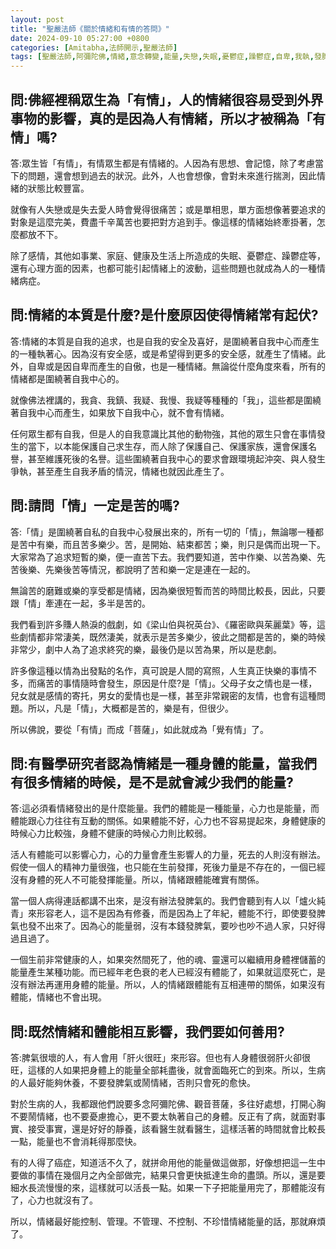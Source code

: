 ```yaml
---
layout: post
title: "聖嚴法師《關於情緒和有情的答問》"
date: 2024-09-10 05:27:00 +0800
categories: [Amitabha,法師開示,聖嚴法師]
tags: [聖嚴法師,阿彌陀佛,情緒,意念轉變,能量,失戀,失眠,憂鬱症,躁鬱症,自卑,我執,發脾氣,瞋心,吵架,一念嗔心起，百萬障門開,生氣,地獄五條根,瞋恨,因果,念佛,持戒,帶業往生,身口意,五戒,持戒,果報,懺悔]
---
```


	
## 問:佛經裡稱眾生為「有情」，人的情緒很容易受到外界事物的影響，真的是因為人有情緒，所以才被稱為「有情」嗎?

答:眾生皆「有情」，有情眾生都是有情緒的。人因為有思想、會記憶，除了考慮當下的問題，還會想到過去的狀況。此外，人也會想像，會對未來進行揣測，因此情緒的狀態比較豐富。

就像有人失戀或是失去愛人時會覺得很痛苦；或是單相思，單方面想像著要追求的對象是這麼完美，費盡千辛萬苦也要把對方追到手。像這樣的情緒始終牽掛著，怎麼都放不下。

除了感情，其他如事業、家庭、健康及生活上所造成的失眠、憂鬱症、躁鬱症等，還有心理方面的因素，也都可能引起情緒上的波動，這些問題也就成為人的一種情緒病症。

## 問:情緒的本質是什麼?是什麼原因使得情緒常有起伏?

答:情緒的本質是自我的追求，也是自我的安全及喜好，是圍繞著自我中心而產生的一種執著心。因為沒有安全感，或是希望得到更多的安全感，就產生了情緒。此外，自卑或是因自卑而產生的自傲，也是一種情緒。無論從什麼角度來看，所有的情緒都是圍繞著自我中心的。

就像佛法裡講的，我貪、我鎮、我疑、我慢、我疑等種種的「我」，這些都是圍繞著自我中心而產生，如果放下自我中心，就不會有情緒。

任何眾生都有自我，但是人的自我意識比其他的動物強，其他的眾生只會在事情發生的當下，以本能保護自己求生存，而人除了保護自己、保護家族，還會保護名譽，甚至維護死後的名譽。這些圍繞著自我中心的要求會跟環境起沖突、與人發生爭執，甚至產生自我矛盾的情況，情緒也就因此產生了。

## 問:請問「情」一定是苦的嗎?

答:「情」是圍繞著自私的自我中心發展出來的，所有一切的「情」，無論哪一種都是苦中有樂，而且苦多樂少。苦，是開始、結束都苦；樂，則只是偶而出現一下。大家常為了追求短暫的樂，便一直苦下去。我們要知道，苦中作樂、以苦為樂、先苦後樂、先樂後苦等情況，都說明了苦和樂一定是連在一起的。

無論苦的磨難或樂的享受都是情緒，因為樂很短暫而苦的時間比較長，因此，只要跟「情」牽連在一起，多半是苦的。

我們看到許多賺人熱淚的戲劇，如《梁山伯與祝英台》、《羅密歐與茱麗葉》等，這些劇情都非常淒美，既然淒美，就表示是苦多樂少，彼此之間都是苦的，樂的時候非常少，劇中人為了追求終究的樂，最後仍是以苦為果，所以是悲劇。

許多像這種以情為出發點的名作，真可說是人間的寫照，人生真正快樂的事情不多，而痛苦的事情隨時會發生，原因是什麼?是「情」。父母子女之情也是一樣，兒女就是感情的寄托，男女的愛情也是一樣，甚至非常親密的友情，也會有這種問題。所以，凡是「情」，大概都是苦的，樂是有，但很少。

所以佛說，要從「有情」而成「菩薩」，如此就成為「覺有情」了。

## 問:有醫學研究者認為情緒是一種身體的能量，當我們有很多情緒的時候，是不是就會減少我們的能量?

答:這必須看情緒發出的是什麼能量。我們的體能是一種能量，心力也是能量，而體能跟心力往往有互動的關係。如果體能不好，心力也不容易提起來，身體健康的時候心力比較強，身體不健康的時候心力則比較弱。       

活人有體能可以影響心力，心的力量會產生影響人的力量，死去的人則沒有辦法。假使一個人的精神力量很強，也只能在生前發揮，死後力量是不存在的，一個已經沒有身體的死人不可能發揮能量。所以，情緒跟體能確實有關係。      

當一個人病得連話都講不出來，是沒有辦法發脾氣的。我們會聽到有人以「爐火純青」來形容老人，這不是因為有修養，而是因為上了年紀，體能不行，即使要發脾氣也發不出來了。因為心的能量弱，沒有本錢發脾氣，要吵也吵不過人家，只好得過且過了。

一個生前非常健康的人，如果突然間死了，他的魂、靈還可以繼續用身體裡儲蓄的能量產生某種功能。而已經年老色衰的老人已經沒有體能了，如果就這麼死亡，是沒有辦法再運用身體的能量。所以，人的情緒跟體能有互相連帶的關係，如果沒有體能，情緒也不會出現。

## 問:既然情緒和體能相互影響，我們要如何善用?

答:脾氣很壞的人，有人會用「肝火很旺」來形容。但也有人身體很弱肝火卻很旺，這樣的人如果把身體上的能量全部耗盡後，就會面臨死亡的到來。所以，生病的人最好能夠休養，不要發脾氣或鬧情緒，否則只會死的愈快。

對於生病的人，我都跟他們說要多念阿彌陀佛、觀音菩薩，多往好處想，打開心胸不要鬧情緒，也不要憂慮擔心，更不要太執著自己的身體。反正有了病，就面對事實、接受事實，還是好好的靜養，該看醫生就看醫生，這樣活著的時間就會比較長一點，能量也不會消耗得那麼快。

有的人得了癌症，知道活不久了，就拼命用他的能量做這做那，好像想把這一生中要做的事情在幾個月之內全部做完，結果只會更快抵達生命的盡頭。所以，還是要細水長流慢慢的來，這樣就可以活長一點。如果一下子把能量用完了，那體能沒有了，心力也就沒有了。

所以，情緒最好能控制、管理。不管理、不控制、不珍惜情緒能量的話，那就麻煩了。